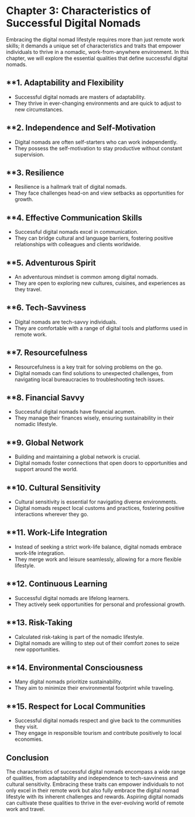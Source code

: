 Chapter 3: Characteristics of Successful Digital Nomads
=======================================================

Embracing the digital nomad lifestyle requires more than just remote work skills; it demands a unique set of characteristics and traits that empower individuals to thrive in a nomadic, work-from-anywhere environment. In this chapter, we will explore the essential qualities that define successful digital nomads.

\*\*1. **Adaptability and Flexibility**
---------------------------------------

* Successful digital nomads are masters of adaptability.
* They thrive in ever-changing environments and are quick to adjust to new circumstances.

\*\*2. **Independence and Self-Motivation**
-------------------------------------------

* Digital nomads are often self-starters who can work independently.
* They possess the self-motivation to stay productive without constant supervision.

\*\*3. **Resilience**
---------------------

* Resilience is a hallmark trait of digital nomads.
* They face challenges head-on and view setbacks as opportunities for growth.

\*\*4. **Effective Communication Skills**
-----------------------------------------

* Successful digital nomads excel in communication.
* They can bridge cultural and language barriers, fostering positive relationships with colleagues and clients worldwide.

\*\*5. **Adventurous Spirit**
-----------------------------

* An adventurous mindset is common among digital nomads.
* They are open to exploring new cultures, cuisines, and experiences as they travel.

\*\*6. **Tech-Savviness**
-------------------------

* Digital nomads are tech-savvy individuals.
* They are comfortable with a range of digital tools and platforms used in remote work.

\*\*7. **Resourcefulness**
--------------------------

* Resourcefulness is a key trait for solving problems on the go.
* Digital nomads can find solutions to unexpected challenges, from navigating local bureaucracies to troubleshooting tech issues.

\*\*8. **Financial Savvy**
--------------------------

* Successful digital nomads have financial acumen.
* They manage their finances wisely, ensuring sustainability in their nomadic lifestyle.

\*\*9. **Global Network**
-------------------------

* Building and maintaining a global network is crucial.
* Digital nomads foster connections that open doors to opportunities and support around the world.

\*\*10. **Cultural Sensitivity**
--------------------------------

* Cultural sensitivity is essential for navigating diverse environments.
* Digital nomads respect local customs and practices, fostering positive interactions wherever they go.

\*\*11. **Work-Life Integration**
---------------------------------

* Instead of seeking a strict work-life balance, digital nomads embrace work-life integration.
* They merge work and leisure seamlessly, allowing for a more flexible lifestyle.

\*\*12. **Continuous Learning**
-------------------------------

* Successful digital nomads are lifelong learners.
* They actively seek opportunities for personal and professional growth.

\*\*13. **Risk-Taking**
-----------------------

* Calculated risk-taking is part of the nomadic lifestyle.
* Digital nomads are willing to step out of their comfort zones to seize new opportunities.

\*\*14. **Environmental Consciousness**
---------------------------------------

* Many digital nomads prioritize sustainability.
* They aim to minimize their environmental footprint while traveling.

\*\*15. **Respect for Local Communities**
-----------------------------------------

* Successful digital nomads respect and give back to the communities they visit.
* They engage in responsible tourism and contribute positively to local economies.

**Conclusion**
--------------

The characteristics of successful digital nomads encompass a wide range of qualities, from adaptability and independence to tech-savviness and cultural sensitivity. Embracing these traits can empower individuals to not only excel in their remote work but also fully embrace the digital nomad lifestyle with its inherent challenges and rewards. Aspiring digital nomads can cultivate these qualities to thrive in the ever-evolving world of remote work and travel.
